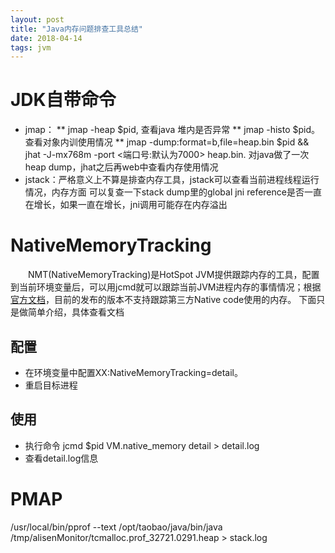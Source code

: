 ```yaml
---
layout: post
title: "Java内存问题排查工具总结"
date: 2018-04-14
tags: jvm
---
```


# JDK自带命令
* jmap：
** jmap -heap $pid, 查看java 堆内是否异常
** jmap -histo  $pid。查看对象内训使用情况
** jmap -dump:format=b,file=heap.bin $pid && jhat -J-mx768m -port <端口号:默认为7000> heap.bin.  对java做了一次heap dump，jhat之后再web中查看内存使用情况
* jstack：严格意义上不算是排查内存工具，jstack可以查看当前进程线程运行情况，内存方面 可以复查一下stack dump里的global jni reference是否一直在增长，如果一直在增长，jni调用可能存在内存溢出


# NativeMemoryTracking
&emsp;&emsp;NMT(NativeMemoryTracking)是HotSpot JVM提供跟踪内存的工具，配置到当前环境变量后，可以用jcmd就可以跟踪当前JVM进程内存的事情情况；根据[官方文档](https://docs.oracle.com/javase/8/docs/technotes/guides/vm/nmt-8.html)，目前的发布的版本不支持跟踪第三方Native code使用的内存。
下面只是做简单介绍，具体查看文档

## 配置
* 在环境变量中配置XX:NativeMemoryTracking=detail。
* 重启目标进程

## 使用
* 执行命令 jcmd $pid VM.native_memory detail > detail.log
* 查看detail.log信息


# PMAP


/usr/local/bin/pprof --text /opt/taobao/java/bin/java /tmp/alisenMonitor/tcmalloc.prof_32721.0291.heap > stack.log
